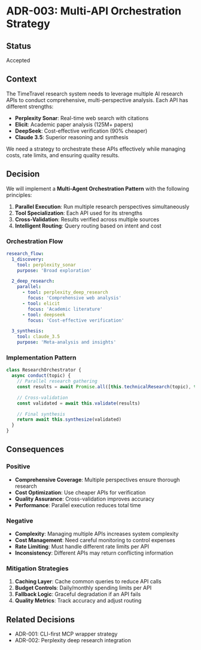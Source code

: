 # ADR-003: Multi-API Orchestration Strategy

## Status

Accepted

## Context

The TimeTravel research system needs to leverage multiple AI research APIs to conduct comprehensive, multi-perspective analysis. Each API has different strengths:

- **Perplexity Sonar**: Real-time web search with citations
- **Elicit**: Academic paper analysis (125M+ papers)
- **DeepSeek**: Cost-effective verification (90% cheaper)
- **Claude 3.5**: Superior reasoning and synthesis

We need a strategy to orchestrate these APIs effectively while managing costs, rate limits, and ensuring quality results.

## Decision

We will implement a **Multi-Agent Orchestration Pattern** with the following principles:

1. **Parallel Execution**: Run multiple research perspectives simultaneously
2. **Tool Specialization**: Each API used for its strengths
3. **Cross-Validation**: Results verified across multiple sources
4. **Intelligent Routing**: Query routing based on intent and cost

### Orchestration Flow

```yaml
research_flow:
  1_discovery:
    tool: perplexity_sonar
    purpose: 'Broad exploration'

  2_deep_research:
    parallel:
      - tool: perplexity_deep_research
        focus: 'Comprehensive web analysis'
      - tool: elicit
        focus: 'Academic literature'
      - tool: deepseek
        focus: 'Cost-effective verification'

  3_synthesis:
    tool: claude_3.5
    purpose: 'Meta-analysis and insights'
```

### Implementation Pattern

```javascript
class ResearchOrchestrator {
  async conduct(topic) {
    // Parallel research gathering
    const results = await Promise.all([this.technicalResearch(topic), this.academicResearch(topic), this.marketResearch(topic)])

    // Cross-validation
    const validated = await this.validate(results)

    // Final synthesis
    return await this.synthesize(validated)
  }
}
```

## Consequences

### Positive

- **Comprehensive Coverage**: Multiple perspectives ensure thorough research
- **Cost Optimization**: Use cheaper APIs for verification
- **Quality Assurance**: Cross-validation improves accuracy
- **Performance**: Parallel execution reduces total time

### Negative

- **Complexity**: Managing multiple APIs increases system complexity
- **Cost Management**: Need careful monitoring to control expenses
- **Rate Limiting**: Must handle different rate limits per API
- **Inconsistency**: Different APIs may return conflicting information

### Mitigation Strategies

1. **Caching Layer**: Cache common queries to reduce API calls
2. **Budget Controls**: Daily/monthly spending limits per API
3. **Fallback Logic**: Graceful degradation if an API fails
4. **Quality Metrics**: Track accuracy and adjust routing

## Related Decisions

- ADR-001: CLI-first MCP wrapper strategy
- ADR-002: Perplexity deep research integration
